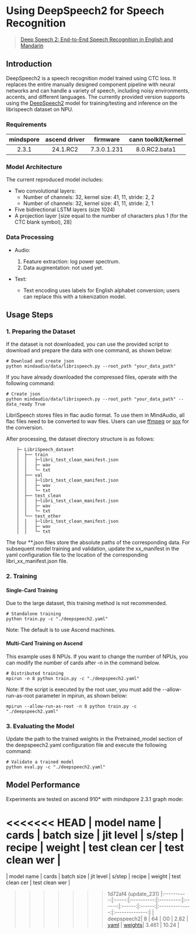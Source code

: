 # Using DeepSpeech2 for Speech Recognition
> [Deep Speech 2: End-to-End Speech Recognition in English and Mandarin](https://arxiv.org/abs/1512.02595)

## Introduction

DeepSpeech2 is a speech recognition model trained using CTC loss. It replaces the entire manually designed component pipeline with neural networks and can handle a variety of speech, including noisy environments, accents, and different languages. The currently provided version supports using the [DeepSpeech2](http://arxiv.org/pdf/1512.02595v1.pdf) model for training/testing and inference on the librispeech dataset on NPU.


### Requirements
| mindspore     |   ascend driver        | firmware     |  cann toolkit/kernel    |
|:-------------:|:----------------------:|:------------:|:-----------------------:|
|     2.3.1     |   24.1.RC2             | 7.3.0.1.231  |  8.0.RC2.bata1          |

### Model Architecture

The current reproduced model includes:

- Two convolutional layers:
  - Number of channels: 32, kernel size: 41, 11, stride: 2, 2
  - Number of channels: 32, kernel size: 41, 11, stride: 2, 1
- Five bidirectional LSTM layers (size 1024)
- A projection layer [size equal to the number of characters plus 1 (for the CTC blank symbol), 28]

### Data Processing

- Audio:
  1. Feature extraction: log power spectrum.
  2. Data augmentation: not used yet.

- Text:
  - Text encoding uses labels for English alphabet conversion; users can replace this with a tokenization model.

## Usage Steps

### 1. Preparing the Dataset
If the dataset is not downloaded, you can use the provided script to download and prepare the data with one command, as shown below:

```shell
# Download and create json
python mindaudio/data/librispeech.py --root_path "your_data_path"
```

If you have already downloaded the compressed files, operate with the following command:

```shell
# Create json
python mindaudio/data/librispeech.py --root_path "your_data_path" --data_ready True
```

LibriSpeech stores files in flac audio format. To use them in MindAudio, all flac files need to be converted to wav files. Users can use [ffmpeg](https://gist.github.com/seungwonpark/4f273739beef2691cd53b5c39629d830) or [sox](https://sourceforge.net/projects/sox/) for the conversion.

After processing, the dataset directory structure is as follows:

```
    ├─ LibriSpeech_dataset
    │  ├── train
    │  │   ├─libri_test_clean_manifest.json
    │  │   ├─ wav
    │  │   └─ txt
    │  ├── val
    │  │   ├─libri_test_clean_manifest.json
    │  │   ├─ wav
    │  │   └─ txt
    │  ├── test_clean
    │  │   ├─libri_test_clean_manifest.json
    │  │   ├─ wav
    │  │   └─ txt
    │  └── test_other
    │  │   ├─libri_test_clean_manifest.json
    │  │   ├─ wav
    │  │   └─ txt
```

The four **.json files store the absolute paths of the corresponding data. For subsequent model training and validation, update the xx_manifest in the yaml configuration file to the location of the corresponding libri_xx_manifest.json file.

### 2. Training
#### Single-Card Training
Due to the large dataset, this training method is not recommended.
```shell
# Standalone training
python train.py -c "./deepspeech2.yaml"
```
Note: The default is to use Ascend machines.

#### Multi-Card Training on Ascend
This example uses 8 NPUs. If you want to change the number of NPUs, you can modify the number of cards after -n in the command below.
```shell
# Distributed training
mpirun -n 8 python train.py -c "./deepspeech2.yaml"
```
Note: If the script is executed by the root user, you must add the --allow-run-as-root parameter in mpirun, as shown below:
```shell
mpirun --allow-run-as-root -n 8 python train.py -c "./deepspeech2.yaml"
```

### 3. Evaluating the Model
Update the path to the trained weights in the Pretrained_model section of the deepspeech2.yaml configuration file and execute the following command:
```shell
# Validate a trained model
python eval.py -c "./deepspeech2.yaml"
```

## **Model Performance**

Experiments are tested on ascend 910* with mindspore 2.3.1 graph mode:

<<<<<<< HEAD
| model name | cards | batch size | jit level | s/step | recipe | weight | test clean cer | test clean wer |
=======
| model name | cards | batch size | jit level | s/step | recipe | weight | test clean cer | test clean wer |
>>>>>>> 1d72af4 (update_231)
|:----------:|:-----:|:----------:|:---------:|:------:|:------:|:------:|:--------------:|:--------------:|
| deepspeech2|   8   |   64       |    O0     |  2.82  | [yaml](https://github.com/mindsporelab/mindaudio/blob/main/example/deepspeech2/deepspeech2.yaml) | [weights](https://download.mindspore.cn/toolkits/mindaudio/deepspeech2/deepspeech2.ckpt)| 3.461 | 10.24 |
